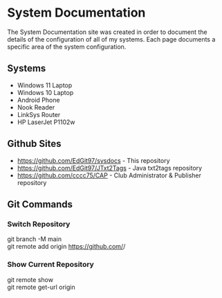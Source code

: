 # System Documentation

The System Documentation site was created in order to document the details 
of the configuration of all of my systems. Each page documents a specific 
area of the system configuration.  

## Systems

- Windows 11 Laptop
- Windows 10 Laptop
- Android Phone
- Nook Reader
- LinkSys Router
- HP LaserJet P1102w


## Github Sites

- https://github.com/EdGit97/sysdocs - This repository
- https://github.com/EdGit97/JTxt2Tags - Java txt2tags repository
- https://github.com/cccc75/CAP - Club Administrator & Publisher repository

## Git Commands

### Switch Repository
git branch -M main\
git remote add origin https://github.com/<Git User Name>/<Repository Name>

### Show Current Repository
git remote show\
git remote get-url origin

